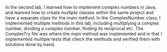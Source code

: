 In the second lab, I learned how to implement complex numbers in Java, and leanred how to create multiple classes within the same project and
have a separate class for the main method.
In the ComplexNumber class, I implemented multiple methods in this lab, including multiplying a complex number, dividing a complex number, finding its reciprocal etc.
The ComplexTry file was where the main method was implemented and in that I implemented multiple tests that check the methods and verified them with solutions done by hand.
